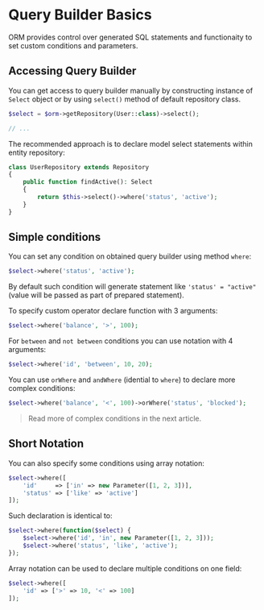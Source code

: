# Query Builder Basics
ORM provides control over generated SQL statements and functionaity to set custom conditions and parameters.

## Accessing Query Builder
You can get access to query builder manually by constructing instance of `Select` object or by using `select()` method of default repository class.

```php
$select = $orm->getRepository(User::class)->select();

// ...
```

The recommended approach is to declare model select statements within entity repository:

```php
class UserRepository extends Repository
{
    public function findActive(): Select
    {
        return $this->select()->where('status', 'active');
    }
}
```

## Simple conditions
You can set any condition on obtained query builder using method `where`:

```php
$select->where('status', 'active');
```

By default such condition will generate statement like `'status' = "active"` (value will be passed as part of prepared statement).

To specify custom operator declare function with 3 arguments:

```php
$select->where('balance', '>', 100);
```

For `between` and `not between` conditions you can use notation with 4 arguments:

```php
$select->where('id', 'between', 10, 20);
```

You can use `orWhere` and `andWhere` (idential to `where`) to declare more complex conditions:

```php
$select->where('balance', '<', 100)->orWhere('status', 'blocked');
```

> Read more of complex conditions in the next article.

## Short Notation
You can also specify some conditions using array notation:

```php
$select->where([
    'id'     => ['in' => new Parameter([1, 2, 3])],
    'status' => ['like' => 'active']
]);
```

Such declaration is identical to:

```php
$select->where(function($select) {
    $select->where('id', 'in', new Parameter([1, 2, 3]));
    $select->where('status', 'like', 'active');
});
```

Array notation can be used to declare multiple conditions on one field:

```php
$select->where([
    'id' => ['>' => 10, '<' => 100]
]);
```
